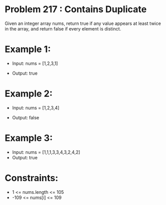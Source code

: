 # Problem 217 : Contains Duplicate

Given an integer array nums, return true if any value appears at least twice in the array, and return false if every element is distinct.

 

# Example 1:
- Input: nums = [1,2,3,1]

- Output: true


# Example 2:
- Input: nums = [1,2,3,4]

- Output: false


# Example 3:
- Input: nums = [1,1,1,3,3,4,3,2,4,2]
- Output: true
 

# Constraints:
- 1 <= nums.length <= 105
- -109 <= nums[i] <= 109